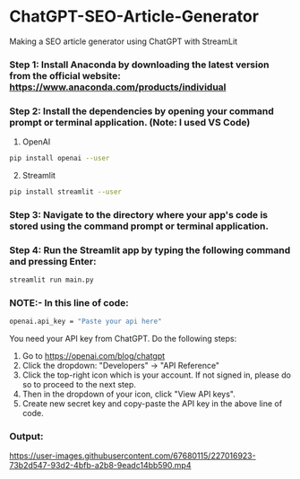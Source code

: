 # ChatGPT-SEO-Article-Generator
Making a SEO article generator using ChatGPT with StreamLit

### Step 1: Install Anaconda by downloading the latest version from the official website: https://www.anaconda.com/products/individual

### Step 2: Install the dependencies by opening your command prompt or terminal application. (Note: I used VS Code)
1. OpenAI
```bash
pip install openai --user
```

2. Streamlit
```bash
pip install streamlit --user
```

### Step 3: Navigate to the directory where your app's code is stored using the command prompt or terminal application.

### Step 4: Run the Streamlit app by typing the following command and pressing Enter:
```bash
streamlit run main.py
```

### NOTE:- In this line of code:
```bash
openai.api_key = "Paste your api here"
```
You need your API key from ChatGPT. Do the following steps:
1. Go to https://openai.com/blog/chatgpt
2. Click the dropdown: "Developers" -> "API Reference"
3. Click the top-right icon which is your account. If not signed in, please do so to proceed to the next step.
4. Then in the dropdown of your icon, click "View API keys".
5. Create new secret key and copy-paste the API key in the above line of code.

### Output:
https://user-images.githubusercontent.com/67680115/227016923-73b2d547-93d2-4bfb-a2b8-9eadc14bb590.mp4
